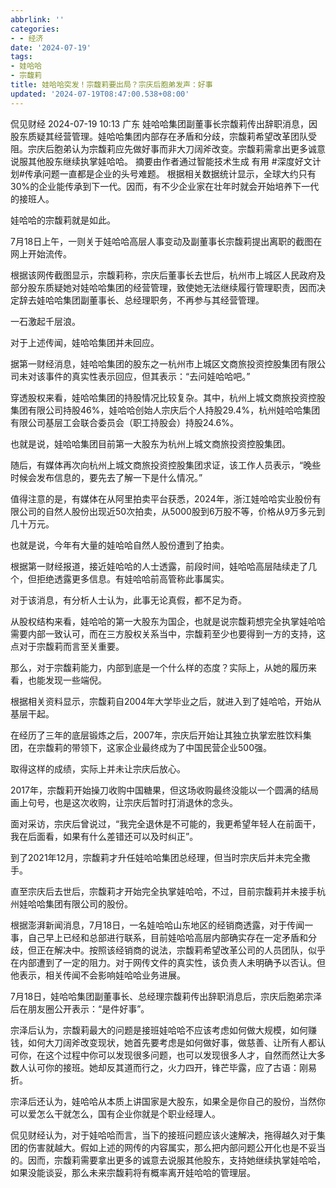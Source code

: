 ```yaml
---
abbrlink: ''
categories:
- - 经济
date: '2024-07-19'
tags:
- 娃哈哈
- 宗馥莉
title: 娃哈哈突发！宗馥莉要出局？宗庆后胞弟发声：好事
updated: '2024-07-19T08:47:00.538+08:00'
---
```

侃见财经
2024-07-19 10:13
广东
娃哈哈集团副董事长宗馥莉传出辞职消息，因股东质疑其经营管理。娃哈哈集团内部存在矛盾和分歧，宗馥莉希望改革团队受阻。宗庆后胞弟认为宗馥莉应先做好事而非大刀阔斧改变。宗馥莉需拿出更多诚意说服其他股东继续执掌娃哈哈。
摘要由作者通过智能技术生成
有用
#深度好文计划#传承问题一直都是企业的头号难题。
根据相关数据统计显示，全球大约只有30%的企业能传承到下一代。因而，有不少企业家在壮年时就会开始培养下一代的接班人。

娃哈哈的宗馥莉就是如此。

7月18日上午，一则关于娃哈哈高层人事变动及副董事长宗馥莉提出离职的截图在网上开始流传。

根据该网传截图显示，宗馥莉称，宗庆后董事长去世后，杭州市上城区人民政府及部分股东质疑她对娃哈哈集团的经营管理，致使她无法继续履行管理职责，因而决定辞去娃哈哈集团副董事长、总经理职务，不再参与其经营管理。

一石激起千层浪。

对于上述传闻，娃哈哈集团并未回应。

据第一财经消息，娃哈哈集团的股东之一杭州市上城区文商旅投资控股集团有限公司未对该事件的真实性表示回应，但其表示：“去问娃哈哈吧。”

穿透股权来看，娃哈哈集团的持股情况比较复杂。其中，杭州上城文商旅投资控股集团有限公司持股46%，娃哈哈创始人宗庆后个人持股29.4%，杭州娃哈哈集团有限公司基层工会联合委员会（职工持股会）持股24.6%。

也就是说，娃哈哈集团目前第一大股东为杭州上城文商旅投资控股集团。

随后，有媒体再次向杭州上城文商旅投资控股集团求证，该工作人员表示，“晚些时候会发布信息的，要先去了解一下是什么情况。”

值得注意的是，有媒体在从阿里拍卖平台获悉，2024年，浙江娃哈哈实业股份有限公司的自然人股份出现近50次拍卖，从5000股到6万股不等，价格从9万多元到几十万元。

也就是说，今年有大量的娃哈哈自然人股份遭到了拍卖。

根据第一财经报道，接近娃哈哈的人士透露，前段时间，娃哈哈高层陆续走了几个，但拒绝透露更多信息。有娃哈哈前高管称此事属实。

对于该消息，有分析人士认为，此事无论真假，都不足为奇。

从股权结构来看，娃哈哈的第一大股东为国企，也就是说宗馥莉想完全执掌娃哈哈需要内部一致认可，而在三方股权关系当中，宗馥莉至少也要得到一方的支持，这点对于宗馥莉而言至关重要。

那么，对于宗馥莉能力，内部到底是一个什么样的态度？实际上，从她的履历来看，也能发现一些端倪。

根据相关资料显示，宗馥莉自2004年大学毕业之后，就进入到了娃哈哈，开始从基层干起。

在经历了三年的底层锻炼之后，2007年，宗庆后开始让其独立执掌宏胜饮料集团，在宗馥莉的带领下，这家企业最终成为了中国民营企业500强。

取得这样的成绩，实际上并未让宗庆后放心。

2017年，宗馥莉开始操刀收购中国糖果，但这场收购最终没能以一个圆满的结局画上句号，也是这次收购，让宗庆后暂时打消退休的念头。

面对采访，宗庆后曾说过，“我完全退休是不可能的，我更希望年轻人在前面干，我在后面看，如果有什么差错还可以及时纠正”。

到了2021年12月，宗馥莉才升任娃哈哈集团总经理，但当时宗庆后并未完全撒手。

直至宗庆后去世后，宗馥莉才开始完全执掌娃哈哈，不过，目前宗馥莉并未接手杭州娃哈哈集团有限公司的股份。

根据澎湃新闻消息，7月18日，一名娃哈哈山东地区的经销商透露，对于传闻一事，自己早上已经和总部进行联系，目前娃哈哈高层内部确实存在一定矛盾和分歧，但正在解决中。按照该经销商的说法，宗馥莉希望改革公司的人员团队，似乎在内部遭到了一定的阻力。对于网传文件的真实性，该负责人未明确予以否认。但他表示，相关传闻不会影响娃哈哈业务进展。

7月18日，娃哈哈集团副董事长、总经理宗馥莉传出辞职消息后，宗庆后胞弟宗泽后在朋友圈公开表示：“是件好事”。

宗泽后认为，宗馥莉最大的问题是接班娃哈哈不应该考虑如何做大规模，如何赚钱，如何大刀阔斧改变现状，她首先要考虑是如何做好事，做慈善、让所有人都认可你，在这个过程中你可以发现很多问题，也可以发现很多人才，自然而然让大多数人认可你的接班。她却反其道而行之，火力四开，锋芒毕露，应了古语：刚易折。

宗泽后还认为，娃哈哈从本质上讲国家是大股东，如果全是你自己的股份，当然你可以爱怎么干就怎么，国有企业你就是个职业经理人。

侃见财经认为，对于娃哈哈而言，当下的接班问题应该火速解决，拖得越久对于集团的伤害就越大。假如上述的网传的内容属实，那么把内部问题公开化也是不妥当的。因而，宗馥莉需要拿出更多的诚意去说服其他股东，支持她继续执掌娃哈哈，如果没能谈妥，那么未来宗馥莉将有概率离开娃哈哈的管理层。
